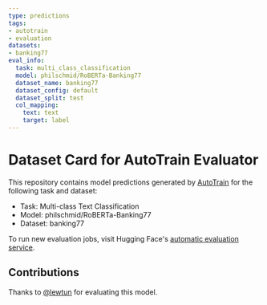 ```yaml
---
type: predictions
tags:
- autotrain
- evaluation
datasets:
- banking77
eval_info:
  task: multi_class_classification
  model: philschmid/RoBERTa-Banking77
  dataset_name: banking77
  dataset_config: default
  dataset_split: test
  col_mapping:
    text: text
    target: label
---
```

# Dataset Card for AutoTrain Evaluator

This repository contains model predictions generated by [AutoTrain](https://huggingface.co/autotrain) for the following task and dataset:

* Task: Multi-class Text Classification
* Model: philschmid/RoBERTa-Banking77
* Dataset: banking77

To run new evaluation jobs, visit Hugging Face's [automatic evaluation service](https://huggingface.co/spaces/autoevaluate/model-evaluator).

## Contributions

Thanks to [@lewtun](https://huggingface.co/lewtun) for evaluating this model.